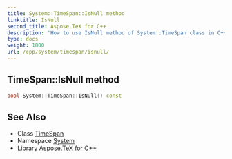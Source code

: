 ```yaml
---
title: System::TimeSpan::IsNull method
linktitle: IsNull
second_title: Aspose.TeX for C++
description: 'How to use IsNull method of System::TimeSpan class in C++.'
type: docs
weight: 1800
url: /cpp/system/timespan/isnull/
---
```

## TimeSpan::IsNull method




```cpp
bool System::TimeSpan::IsNull() const
```

## See Also

* Class [TimeSpan](../)
* Namespace [System](../../)
* Library [Aspose.TeX for C++](../../../)
